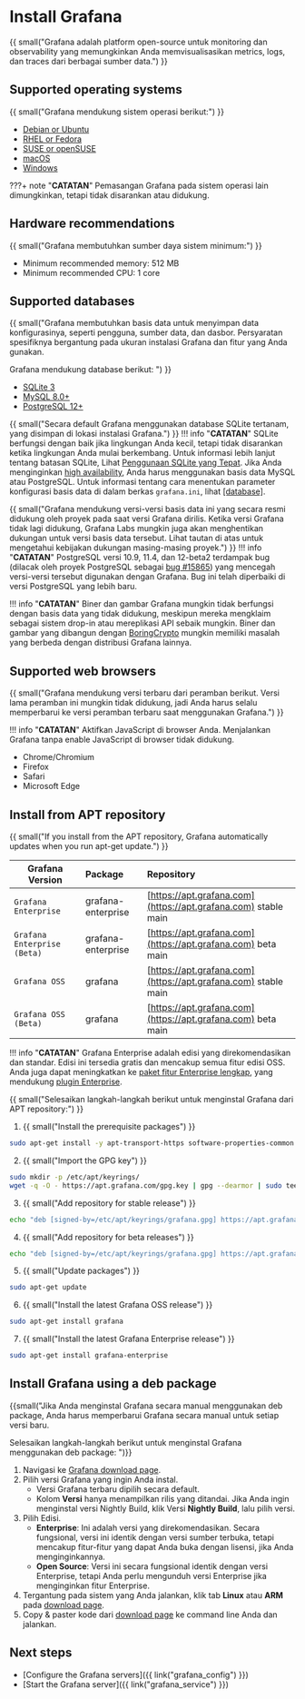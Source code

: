 # Install Grafana
{{ small("Grafana adalah platform open-source untuk monitoring dan observability yang memungkinkan Anda memvisualisasikan metrics, logs, dan traces dari berbagai sumber data.") }}

## Supported operating systems
{{ small("Grafana mendukung sistem operasi berikut:") }}

- [Debian or Ubuntu](https://grafana.com/docs/grafana/latest/setup-grafana/installation/debian/)
- [RHEL or Fedora](https://grafana.com/docs/grafana/latest/setup-grafana/installation/redhat-rhel-fedora/)
- [SUSE or openSUSE](https://grafana.com/docs/grafana/latest/setup-grafana/installation/suse-opensuse/)
- [macOS](https://grafana.com/docs/grafana/latest/setup-grafana/installation/mac/)
- [Windows](https://grafana.com/docs/grafana/latest/setup-grafana/installation/windows/)

???+ note "**CATATAN**"
    Pemasangan Grafana pada sistem operasi lain dimungkinkan, tetapi tidak disarankan atau didukung.


## Hardware recommendations
{{ small("Grafana membutuhkan sumber daya sistem minimum:") }}

- Minimum recommended memory: 512 MB
- Minimum recommended CPU: 1 core


## Supported databases
{{
    small("Grafana membutuhkan basis data untuk menyimpan data konfigurasinya, seperti pengguna, sumber data, dan dasbor. Persyaratan spesifiknya bergantung pada ukuran instalasi Grafana dan fitur yang Anda gunakan.

Grafana mendukung database berikut:
    ")
}}

- [SQLite 3](https://www.sqlite.org/index.html)
- [MySQL 8.0+](https://www.mysql.com/support/supportedplatforms/database.html)
- [PostgreSQL 12+](https://www.postgresql.org/support/versioning/)

{{ small("Secara default Grafana menggunakan database SQLite tertanam, yang disimpan di lokasi instalasi Grafana.") }}
!!! info "**CATATAN**"
    SQLite berfungsi dengan baik jika lingkungan Anda kecil, tetapi tidak disarankan ketika lingkungan Anda mulai berkembang. Untuk informasi lebih lanjut tentang batasan SQLite, Lihat [Penggunaan SQLite yang Tepat](https://www.sqlite.org/whentouse.html). Jika Anda menginginkan [high availability](https://grafana.com/docs/grafana/latest/setup-grafana/set-up-for-high-availability/), Anda harus menggunakan basis data MySQL atau PostgreSQL. Untuk informasi tentang cara menentukan parameter konfigurasi basis data di dalam berkas ```grafana.ini```, lihat [[database]](https://grafana.com/docs/grafana/latest/setup-grafana/configure-grafana/#database).

{{ small("Grafana mendukung versi-versi basis data ini yang secara resmi didukung oleh proyek pada saat versi Grafana dirilis. Ketika versi Grafana tidak lagi didukung, Grafana Labs mungkin juga akan menghentikan dukungan untuk versi basis data tersebut. Lihat tautan di atas untuk mengetahui kebijakan dukungan masing-masing proyek.") }}
!!! info "**CATATAN**"
    PostgreSQL versi 10.9, 11.4, dan 12-beta2 terdampak bug (dilacak oleh proyek PostgreSQL sebagai [bug #15865](https://www.postgresql.org/message-id/flat/15865-17940eacc8f8b081%40postgresql.org)) yang mencegah versi-versi tersebut digunakan dengan Grafana. Bug ini telah diperbaiki di versi PostgreSQL yang lebih baru.

!!! info "**CATATAN**"
    Biner dan gambar Grafana mungkin tidak berfungsi dengan basis data yang tidak didukung, meskipun mereka mengklaim sebagai sistem drop-in atau mereplikasi API sebaik mungkin. Biner dan gambar yang dibangun dengan [BoringCrypto](https://pkg.go.dev/crypto/internal/boring) mungkin memiliki masalah yang berbeda dengan distribusi Grafana lainnya.


## Supported web browsers
{{ small("Grafana mendukung versi terbaru dari peramban berikut. Versi lama peramban ini mungkin tidak didukung, jadi Anda harus selalu memperbarui ke versi peramban terbaru saat menggunakan Grafana.") }}

!!! info "**CATATAN**"
    Aktifkan JavaScript di browser Anda. Menjalankan Grafana tanpa enable JavaScript di browser tidak didukung.

- Chrome/Chromium
- Firefox
- Safari
- Microsoft Edge


<!-- | Method      | Description                          |
| ----------- | ------------------------------------ |
| `GET`       | :material-check:     Fetch resource  |
| `PUT`       | :material-check-all: Update resource |
| `DELETE`    | :material-close:     Delete resource | -->


## Install from APT repository

{{ small("If you install from the APT repository, Grafana automatically updates when you run apt-get update.") }}

| Grafana Version				| Package				| Repository														|
|-------------------------------|:----------------------|:------------------------------------------------------------------|
| `Grafana Enterprise`			| grafana-enterprise	| [https://apt.grafana.com](https://apt.grafana.com) stable main	|
| `Grafana Enterprise (Beta)`	| grafana-enterprise	| [https://apt.grafana.com](https://apt.grafana.com) beta main		|
| `Grafana OSS`					| grafana				| [https://apt.grafana.com](https://apt.grafana.com) stable main	|
| `Grafana OSS (Beta)`			| grafana				| [https://apt.grafana.com](https://apt.grafana.com) beta main		|

!!! info "**CATATAN**"
    Grafana Enterprise adalah edisi yang direkomendasikan dan standar. Edisi ini tersedia gratis dan mencakup semua fitur edisi OSS. Anda juga dapat meningkatkan ke [paket fitur Enterprise lengkap](https://grafana.com/products/enterprise/?utm_source=grafana-install-page), yang mendukung [plugin Enterprise](https://grafana.com/grafana/plugins/?enterprise=1&utcm_source=grafana-install-page).

{{ small("Selesaikan langkah-langkah berikut untuk menginstal Grafana dari APT repository:") }}

1. {{ small("Install the prerequisite packages") }}
```bash
sudo apt-get install -y apt-transport-https software-properties-common wget
```
2. {{ small("Import the GPG key") }}
```bash
sudo mkdir -p /etc/apt/keyrings/
wget -q -O - https://apt.grafana.com/gpg.key | gpg --dearmor | sudo tee /etc/apt/keyrings/grafana.gpg > /dev/null
```
3. {{ small("Add repository for stable release") }}
```bash
echo "deb [signed-by=/etc/apt/keyrings/grafana.gpg] https://apt.grafana.com stable main" | sudo tee -a /etc/apt/sources.list.d/grafana.list
```
4. {{ small("Add repository for beta releases") }}
```bash
echo "deb [signed-by=/etc/apt/keyrings/grafana.gpg] https://apt.grafana.com beta main" | sudo tee -a /etc/apt/sources.list.d/grafana.list
```
5. {{ small("Update packages") }}
```bash
sudo apt-get update
```
6. {{ small("Install the latest Grafana OSS release") }}
```bash
sudo apt-get install grafana
```
7. {{ small("Install the latest Grafana Enterprise release") }}
```bash
sudo apt-get install grafana-enterprise
```


## Install Grafana using a deb package
{{small("Jika Anda menginstal Grafana secara manual menggunakan deb package, Anda harus memperbarui Grafana secara manual untuk setiap versi baru.

Selesaikan langkah-langkah berikut untuk menginstal Grafana menggunakan deb package:
")}}

1. Navigasi ke [Grafana download page](https://grafana.com/grafana/download).
2. Pilih versi Grafana yang ingin Anda instal.
    - Versi Grafana terbaru dipilih secara default.
    - Kolom **Versi** hanya menampilkan rilis yang ditandai. Jika Anda ingin menginstal versi Nightly Build, klik Versi **Nightly Build**, lalu pilih versi.
3. Pilih Edisi.
    - **Enterprise**: Ini adalah versi yang direkomendasikan. Secara fungsional, versi ini identik dengan versi sumber terbuka, tetapi mencakup fitur-fitur yang dapat Anda buka dengan lisensi, jika Anda menginginkannya.
    - **Open Source**: Versi ini secara fungsional identik dengan versi Enterprise, tetapi Anda perlu mengunduh versi Enterprise jika menginginkan fitur Enterprise.
4. Tergantung pada sistem yang Anda jalankan, klik tab **Linux** atau **ARM** pada [download page](https://grafana.com/grafana/download).
5. Copy & paster kode dari [download page](https://grafana.com/grafana/download) ke command line Anda dan jalankan.


## Next steps
- [Configure the Grafana servers]({{ link("grafana_config") }})
- [Start the Grafana server]({{ link("grafana_service") }})









<!-- # {Component} {Action}

{Content here...}

## Related {Action}
- [Other Component](prometheus.md)
- [All {Action}s](index.md)

## {Component} Workflow
| Step | Action | Link |
|------|--------|------|
| 1️⃣ | Install | [Install {Component}](../installation/{component}.md) |
| 2️⃣ | Configure | [Configure {Component}](../configuration/{component}.md) |  
| 3️⃣ | Start | [Start {Component}](../start/{component}.md) |

## Navigation
- [← {Action} Hub](index.md)
- [← Setup Overview](../index.md)
- [🏠 Home](../../index.md) -->
